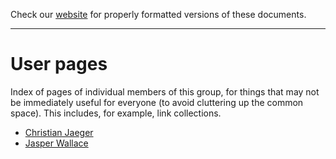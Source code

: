 Check our [website](http://rustaceans.uk/) for
properly formatted versions of these documents.

---

# User pages

Index of pages of individual members of this group, for things that
may not be immediately useful for everyone (to avoid cluttering up the
common space). This includes, for example, link collections.

* [Christian Jaeger](users/Christian_Jaeger.md)
* [Jasper Wallace](users/Jasper_Wallace.md)

